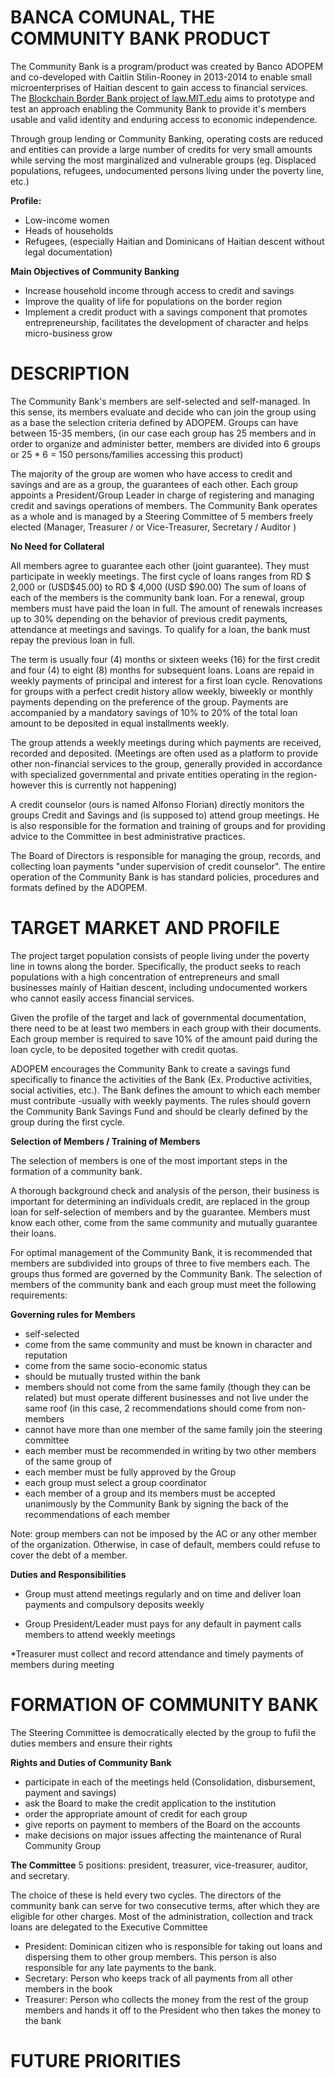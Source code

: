 # BANCA COMUNAL, THE COMMUNITY BANK PRODUCT
 
The Community Bank is a program/product was created by Banco ADOPEM and co-developed with Caitlin Stilin-Rooney in 2013-2014 to enable small microenterprises of Haitian descent to gain access to financial services.  The [Blockchain Border Bank project of law.MIT.edu](https://law.mit.edu/BlockchainBorderBank) aims to prototype and test an approach enabling the Community Bank to provide it's members usable and valid identity and enduring access to economic independence. 

Through group lending or Community Banking, operating costs are reduced and entities can provide a large number of credits for very small amounts while serving the most marginalized and vulnerable groups (eg. Displaced populations, refugees, undocumented persons living under the poverty line, etc.) 

**Profile:** 
* Low-income women
* Heads of households
* Refugees, (especially Haitian and Dominicans of Haitian descent without legal documentation) 

**Main Objectives of Community Banking**
* Increase household income through access to credit and savings 
* Improve the quality of life for populations on the border region 
* Implement a credit product with a savings component that promotes entrepreneurship, facilitates the
development of character and helps micro-business grow


# DESCRIPTION

The Community Bank's members are self-selected and self-managed. In this sense, its members evaluate
and decide who can join the group using as a base the selection criteria defined by ADOPEM. Groups can have between 15-35 members, (in our case each group has 25 members and in order to organize and administer better, members are divided into 6 groups or 25 * 6 = 150 persons/families accessing this product)

The majority of the group are women who have access to credit and savings and are as a group, the
guarantees of each other. Each group appoints a President/Group Leader in charge of registering and managing credit and savings
operations of members. The Community Bank operates as a whole and is managed by a Steering Committee
of 5 members freely elected (Manager, Treasurer / or Vice-Treasurer, Secretary /  Auditor )


**No Need for Collateral**

All members agree to guarantee each other (joint guarantee). They must participate in weekly meetings. The first cycle of loans ranges from RD $ 2,000 or (USD$45.00) to RD $ 4,000 (USD $90.00) The sum of loans of each of the members is the community bank loan. For a renewal, group members must have paid the loan in full. The amount of renewals
increases up to 30% depending on the behavior of previous credit payments, attendance at meetings
and savings. To qualify for a loan, the bank must repay the previous loan in full.

The term is usually four (4) months or sixteen weeks (16) for the first credit and four (4) to eight
(8) months for subsequent loans. Loans are repaid in weekly payments of principal and interest for a
first loan cycle. Renovations for groups with a perfect credit history allow weekly, biweekly or monthly
payments depending on the preference of the group. Payments are accompanied by a mandatory savings
of 10% to 20% of the total loan amount to be deposited in equal installments weekly.

The group attends a weekly meetings during which payments are received, recorded
and deposited. (Meetings are often used as a platform to provide other non-financial services to the group, generally provided in accordance with specialized governmental and private entities operating in the region- however this is currently not happening)

A credit counselor (ours is named Alfonso Florian) directly monitors the groups Credit and Savings and (is supposed to) attend group meetings. He is
also responsible for the formation and training of groups and for providing advice to the Committee in best administrative practices.

The Board of Directors is responsible for managing the group, records, and collecting loan payments
"under supervision of credit counselor". The entire operation of the Community Bank is has standard
policies, procedures and formats defined by the ADOPEM.


# TARGET MARKET AND PROFILE

The project target population consists of people living under the poverty line in towns along the
border. Specifically, the product seeks to reach populations with a high concentration of
entrepreneurs and small businesses mainly of Haitian descent, including undocumented workers who cannot easily access  financial services. 

Given the profile of the target and lack of governmental documentation, there need to be at least
two members in each group with their documents. Each group member is required to save 10% of the amount paid during the loan cycle, to be deposited
together with credit quotas.


ADOPEM encourages the Community Bank to create a savings fund specifically to finance the
activities of the Bank (Ex. Productive activities, social activities, etc.). The Bank defines the amount
to which each member must contribute -usually with weekly payments. The rules should govern the Community Bank Savings Fund and
should be clearly defined by the group during the first cycle.


**Selection of Members / Training of Members**

The selection of members is one of the most important steps in the formation of a community bank. 

A thorough background check and analysis of the person, their business is important for determining an individuals credit, are
replaced in the group loan for self-selection of members and by the guarantee. Members must
know each other, come from the same community and mutually guarantee their loans. 

For optimal management of the Community Bank, it is recommended that members are subdivided into groups of three to
five members each. The groups thus formed are governed by the Community Bank. The selection of
members of the community bank and each group must meet the following requirements:

**Governing rules for Members**

* self-selected
* come from the same community and must be known in character and reputation
* come from the same socio-economic status 
* should be mutually trusted within the bank 
* members should not come from the same family (though they can be related) but must operate different businesses and not live under the same roof (in this case, 2 recommendations should come from non-members
* cannot have more than one member of the same family join the steering committee 
* each member must be recommended in writing by two other members of the same group of 
* each member must be fully approved by the Group 
* each group must select a group coordinator 
* each member of a group and its members must be accepted unanimously by the Community Bank by signing the back of the recommendations of each member

Note: group members can not be imposed by the AC or any other member of the organization. Otherwise,
in case of default, members could refuse to cover the debt of a member.

**Duties and Responsibilities**

* Group must attend meetings regularly and on time and deliver loan payments and compulsory deposits weekly

* Group President/Leader must pays for any default in payment calls members to attend weekly meetings 

*Treasurer must collect and record attendance and timely payments of members during meeting


# FORMATION OF COMMUNITY BANK
 
The Steering Committee is democratically elected by the group to fufil the duties members and ensure their rights

**Rights and Duties of Community Bank**

* participate in each of the meetings held (Consolidation, disbursement, payment and
savings) 
* ask the Board to make the credit application to the institution
* order the appropriate amount of credit for each group
* give reports on payment to members of the Board on the accounts
* make decisions on major issues affecting the maintenance of Rural Community Group

**The Committee**
5 positions: president, treasurer, vice-treasurer, auditor, and secretary.

The choice of these is held every two cycles. The directors of the community bank can
serve for two consecutive terms, after which they are eligible for other charges. Most of the
administration, collection and track loans are delegated to the Executive Committee

* President: Dominican citizen who is responsible for taking out loans and dispersing them to other group members. This person is also responsible for any late payments to the bank. 
* Secretary: Person who keeps track of all payments from all other members in the book  
* Treasurer: Person who collects the money from the rest of the group members and hands it off to the President who then takes the money to the bank 

# FUTURE PRIORITIES
